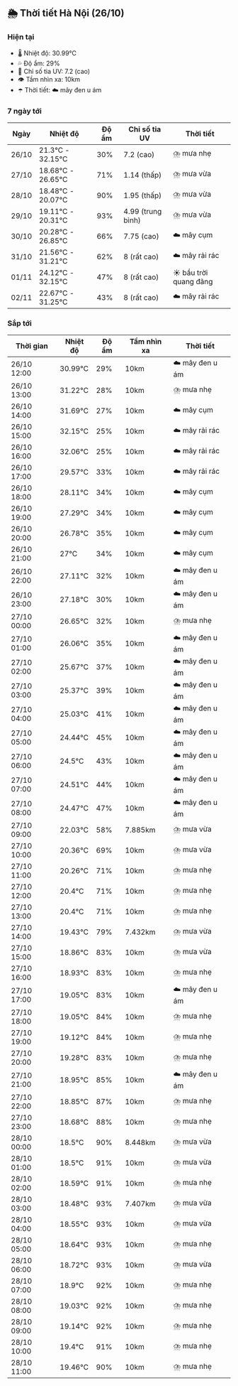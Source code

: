 ## 🌦️ Thời tiết Hà Nội (26/10)

### Hiện tại

- 🌡️ Nhiệt độ: 30.99℃
- 💦 Độ ẩm: 29%
- 🌟 Chỉ số tia UV: 7.2 (cao)
- 👁️ Tầm nhìn xa: 10km
- ☂️ Thời tiết: ☁️ mây đen u ám

### 7 ngày tới

| Ngày | Nhiệt độ | Độ ẩm | Chỉ số tia UV | Thời tiết |
| --- | --- | --- | --- | --- |
| 26/10 | 21.3℃ - 32.15℃ | 30% | 7.2 (cao) | ⛈️ mưa nhẹ |
| 27/10 | 18.68℃ - 26.65℃ | 71% | 1.14 (thấp) | ⛈️ mưa vừa |
| 28/10 | 18.48℃ - 20.07℃ | 90% | 1.95 (thấp) | ⛈️ mưa vừa |
| 29/10 | 19.11℃ - 20.31℃ | 93% | 4.99 (trung bình) | ⛈️ mưa vừa |
| 30/10 | 20.28℃ - 26.85℃ | 66% | 7.75 (cao) | ☁️ mây cụm |
| 31/10 | 21.56℃ - 31.21℃ | 62% | 8 (rất cao) | ☁️ mây rải rác |
| 01/11 | 24.12℃ - 32.15℃ | 47% | 8 (rất cao) | ☀️ bầu trời quang đãng |
| 02/11 | 22.67℃ - 31.25℃ | 43% | 8 (rất cao) | ☁️ mây rải rác |

### Sắp tới

| Thời gian | Nhiệt độ | Độ ẩm | Tầm nhìn xa | Thời tiết |
| --- | --- | --- | --- | --- |
| 26/10 12:00 | 30.99℃ | 29% | 10km | ☁️ mây đen u ám |
| 26/10 13:00 | 31.22℃ | 28% | 10km | ⛈️ mưa nhẹ |
| 26/10 14:00 | 31.69℃ | 27% | 10km | ☁️ mây cụm |
| 26/10 15:00 | 32.15℃ | 25% | 10km | ☁️ mây rải rác |
| 26/10 16:00 | 32.06℃ | 25% | 10km | ☁️ mây rải rác |
| 26/10 17:00 | 29.57℃ | 33% | 10km | ☁️ mây rải rác |
| 26/10 18:00 | 28.11℃ | 34% | 10km | ☁️ mây cụm |
| 26/10 19:00 | 27.29℃ | 34% | 10km | ☁️ mây cụm |
| 26/10 20:00 | 26.78℃ | 35% | 10km | ☁️ mây cụm |
| 26/10 21:00 | 27℃ | 34% | 10km | ☁️ mây cụm |
| 26/10 22:00 | 27.11℃ | 32% | 10km | ☁️ mây đen u ám |
| 26/10 23:00 | 27.18℃ | 30% | 10km | ☁️ mây đen u ám |
| 27/10 00:00 | 26.65℃ | 32% | 10km | ⛈️ mưa nhẹ |
| 27/10 01:00 | 26.06℃ | 35% | 10km | ☁️ mây đen u ám |
| 27/10 02:00 | 25.67℃ | 37% | 10km | ☁️ mây đen u ám |
| 27/10 03:00 | 25.37℃ | 39% | 10km | ☁️ mây đen u ám |
| 27/10 04:00 | 25.03℃ | 41% | 10km | ☁️ mây đen u ám |
| 27/10 05:00 | 24.44℃ | 45% | 10km | ☁️ mây đen u ám |
| 27/10 06:00 | 24.5℃ | 43% | 10km | ☁️ mây đen u ám |
| 27/10 07:00 | 24.51℃ | 44% | 10km | ☁️ mây đen u ám |
| 27/10 08:00 | 24.47℃ | 47% | 10km | ☁️ mây đen u ám |
| 27/10 09:00 | 22.03℃ | 58% | 7.885km | ⛈️ mưa vừa |
| 27/10 10:00 | 20.36℃ | 69% | 10km | ⛈️ mưa vừa |
| 27/10 11:00 | 20.26℃ | 71% | 10km | ⛈️ mưa nhẹ |
| 27/10 12:00 | 20.4℃ | 71% | 10km | ⛈️ mưa nhẹ |
| 27/10 13:00 | 20.4℃ | 71% | 10km | ⛈️ mưa nhẹ |
| 27/10 14:00 | 19.43℃ | 79% | 7.432km | ⛈️ mưa vừa |
| 27/10 15:00 | 18.86℃ | 83% | 10km | ⛈️ mưa vừa |
| 27/10 16:00 | 18.93℃ | 83% | 10km | ⛈️ mưa nhẹ |
| 27/10 17:00 | 19.05℃ | 83% | 10km | ☁️ mây đen u ám |
| 27/10 18:00 | 19.05℃ | 84% | 10km | ⛈️ mưa nhẹ |
| 27/10 19:00 | 19.12℃ | 84% | 10km | ⛈️ mưa nhẹ |
| 27/10 20:00 | 19.28℃ | 83% | 10km | ⛈️ mưa nhẹ |
| 27/10 21:00 | 18.95℃ | 85% | 10km | ☁️ mây đen u ám |
| 27/10 22:00 | 18.85℃ | 87% | 10km | ⛈️ mưa nhẹ |
| 27/10 23:00 | 18.68℃ | 88% | 10km | ⛈️ mưa nhẹ |
| 28/10 00:00 | 18.5℃ | 90% | 8.448km | ⛈️ mưa vừa |
| 28/10 01:00 | 18.5℃ | 91% | 10km | ⛈️ mưa vừa |
| 28/10 02:00 | 18.59℃ | 91% | 10km | ⛈️ mưa nhẹ |
| 28/10 03:00 | 18.48℃ | 93% | 7.407km | ⛈️ mưa vừa |
| 28/10 04:00 | 18.55℃ | 93% | 10km | ⛈️ mưa vừa |
| 28/10 05:00 | 18.64℃ | 93% | 10km | ⛈️ mưa nhẹ |
| 28/10 06:00 | 18.72℃ | 93% | 10km | ⛈️ mưa vừa |
| 28/10 07:00 | 18.9℃ | 92% | 10km | ⛈️ mưa nhẹ |
| 28/10 08:00 | 19.03℃ | 92% | 10km | ⛈️ mưa nhẹ |
| 28/10 09:00 | 19.14℃ | 92% | 10km | ⛈️ mưa nhẹ |
| 28/10 10:00 | 19.4℃ | 91% | 10km | ⛈️ mưa nhẹ |
| 28/10 11:00 | 19.46℃ | 90% | 10km | ⛈️ mưa nhẹ |
